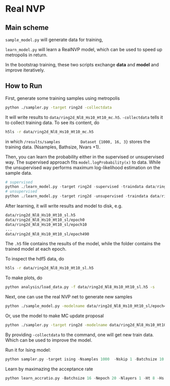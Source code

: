 

# Real NVP 



## Main scheme

`sample_model.py` will generate data for training,

`learn_model.py` will learn a RealNVP model, which can be used to speed up metropolis in return. 

In the bootstrap training, these two scripts exchange **data** and **model** and improve iteratively.   

## How to Run 

First, generate some training samples using metropolis

```bash
python ./sampler.py -target ring2d -collectdata
```

It will write results to `data/ring2d_Nl8_Hs10_Ht10_mc.h5`. `-collectdata` tells it to collect training data.  To see its content, do 

```bash
h5ls -r data/ring2d_Nl8_Hs10_Ht10_mc.h5
```

in which `/results/samples         Dataset {1000, 16, 3}` stores the training data. (Nsamples, Bathsize, Nvars +1). 

Then, you can learn the probability either in the supervised or unsupervised way. The supervised approach fits `model.logProbability(x)` to data. While the unsupervised way performs maximum log-likelihood estimation on the sample data.

```python
# supervised
python ./learn_model.py -target ring2d -supervised -traindata data/ring2d_Nl8_Hs10_Ht10_mc.h5 
# unsupervised
python ./learn_model.py -target ring2d -unsupervised -traindata data/ring2d_Nl8_Hs10_Ht10_mc.h5 
```

After learning, it will write results and model to disk, e.g. 

```bash
data/ring2d_Nl8_Hs10_Ht10_sl.h5
data/ring2d_Nl8_Hs10_Ht10_sl/epoch0
data/ring2d_Nl8_Hs10_Ht10_sl/epoch10
...
data/ring2d_Nl8_Hs10_Ht10_sl/epoch490
```

The `.h5` file contains the results of the model, while the folder contains the trained model at each epoch. 

To inspect the hdf5 data, do 

```bash
h5ls -r data/ring2d_Nl8_Hs10_Ht10_sl.h5
```

 To make plots, do 

```bash
python analysis/load_data.py -f data/ring2d_Nl8_Hs10_Ht10_sl.h5 -s
```

Next, one can use the real NVP net to generate new samples

```bash
python ./sample_model.py -modelname data/ring2d_Nl8_Hs10_Ht10_sl/epoch490
```

Or, use the model to make MC update proposal

```bash
python ./sampler.py -target ring2d -modelname data/ring2d_Nl8_Hs10_Ht10_sl/epoch490 
```

By providing `-collectdata` to the command, one will get new train data. Which can be used to improve the model. 

Run it for Ising model:

```python
python sampler.py -target ising -Nsamples 1000  -Nskip 1 -Batchsize 10 -collectdata  -K 0.44068679350977147  -L 4 -d 2  -sampler hmc -interSteps 100 -stepSize 0.1 
```

Learn by maximazing the acceptance rate
```python
python learn_accratio.py -Batchsize 16 -Nepoch 20 -Nlayers 1 -Ht 8 -Hs 8 -Nsamples 500  
```
